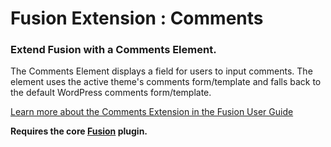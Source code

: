 # Fusion Extension : Comments

### Extend Fusion with a Comments Element.

The Comments Element displays a field for users to input comments. The element uses the active theme's comments form/template and falls back to the default WordPress comments form/template.

[Learn more about the Comments Extension in the Fusion User Guide](https://agencydominion.zendesk.com/hc/en-us/articles/220434247-Comments)

**Requires the core [Fusion](https://wordpress.org/plugins/fusion/) plugin.**